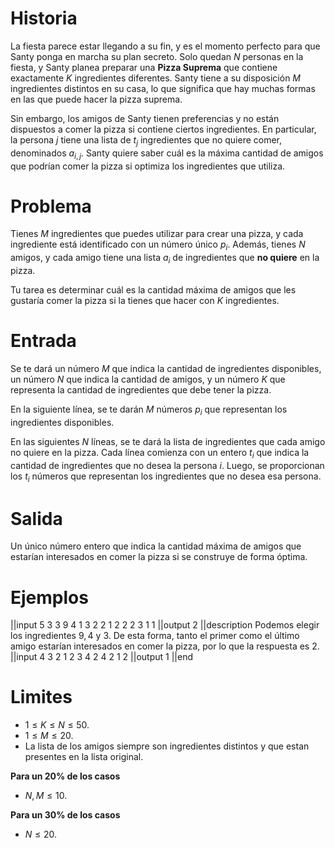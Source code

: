 # Historia

La fiesta parece estar llegando a su fin, y es el momento perfecto para que Santy ponga en marcha su plan secreto. Solo quedan $N$ personas en la fiesta, y Santy planea preparar una **Pizza Suprema** que contiene exactamente $K$ ingredientes diferentes. Santy tiene a su disposición $M$ ingredientes distintos en su casa, lo que significa que hay muchas formas en las que puede hacer la pizza suprema.

Sin embargo, los amigos de Santy tienen preferencias y no están dispuestos a comer la pizza si contiene ciertos ingredientes. En particular, la persona $j$ tiene una lista de $t_j$ ingredientes que no quiere comer, denominados $a_{i,j}$. Santy quiere saber cuál es la máxima cantidad de amigos que podrían comer la pizza si optimiza los ingredientes que utiliza.

# Problema

Tienes $M$ ingredientes que puedes utilizar para crear una pizza, y cada ingrediente está identificado con un número único $p_i$. Además, tienes $N$ amigos, y cada amigo tiene una lista $a_i$ de ingredientes que **no quiere** en la pizza.

Tu tarea es determinar cuál es la cantidad máxima de amigos que les gustaría comer la pizza si la tienes que hacer con $K$ ingredientes.

# Entrada

Se te dará un número $M$ que indica la cantidad de ingredientes disponibles, un número $N$ que indica la cantidad de amigos, y un número $K$ que representa la cantidad de ingredientes que debe tener la pizza.

En la siguiente línea, se te darán $M$ números $p_i$ que representan los ingredientes disponibles.

En las siguientes $N$ líneas, se te dará la lista de ingredientes que cada amigo no quiere en la pizza. Cada línea comienza con un entero $t_i$ que indica la cantidad de ingredientes que no desea la persona $i$. Luego, se proporcionan los $t_i$ números que representan los ingredientes que no desea esa persona.

# Salida

Un único número entero que indica la cantidad máxima de amigos que estarían interesados en comer la pizza si se construye de forma óptima.

# Ejemplos

||input
5 3 3
9 4 1 3 2
2 1 2
2 2 3
1 1
||output
2
||description
Podemos elegir los ingredientes $9, 4$ y $3$. De esta forma, tanto el primer como el último amigo estarían interesados en comer la pizza, por lo que la respuesta es 2.
||input
4 3 2
1 2 3 4
2 4 2
1 2
||output
1
||end

# Limites

- $1 \leq K \leq N \leq 50$.
- $1 \leq M \leq 20$.
- La lista de los amigos siempre son ingredientes distintos y que estan presentes en la lista original.

**Para un 20% de los casos**

- $N, M \leq 10$.

**Para un 30% de los casos**

- $N \leq 20$.